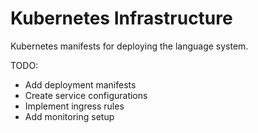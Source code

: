 # Kubernetes Infrastructure

Kubernetes manifests for deploying the language system.

TODO:
- Add deployment manifests
- Create service configurations
- Implement ingress rules
- Add monitoring setup
